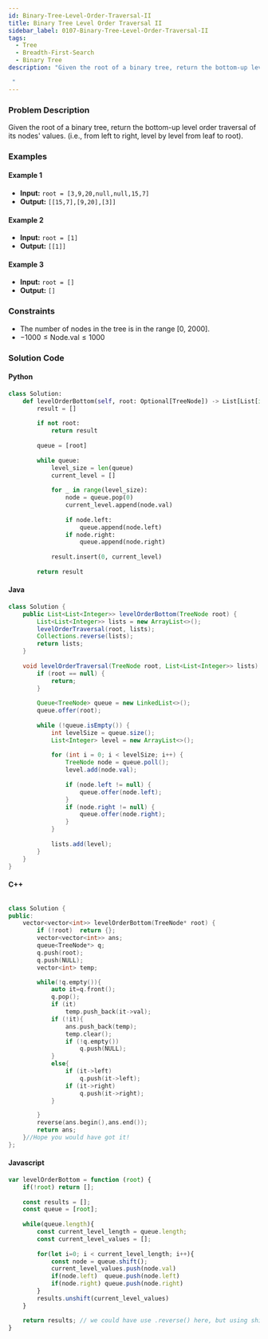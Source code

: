 ```yaml
---
id: Binary-Tree-Level-Order-Traversal-II
title: Binary Tree Level Order Traversal II
sidebar_label: 0107-Binary-Tree-Level-Order-Traversal-II
tags:
  - Tree
  - Breadth-First-Search
  - Binary Tree
description: "Given the root of a binary tree, return the bottom-up level order traversal of its nodes' values. (i.e., from left to right, level by level from leaf to root).

 "
---
```



### Problem Description

Given the root of a binary tree, return the bottom-up level order traversal of its nodes' values. (i.e., from left to right, level by level from leaf to root).

 
### Examples

#### Example 1

- **Input:** `root = [3,9,20,null,null,15,7]`
- **Output:** `[[15,7],[9,20],[3]]`

#### Example 2

- **Input:** `root = [1]`
- **Output:** `[[1]]`

#### Example 3

- **Input:** `root = []`
- **Output:** `[]`

### Constraints

- The number of nodes in the tree is in the range [0, 2000].
- $-1000 \leq \text{Node.val} \leq 1000$

### Solution Code

#### Python

```python
class Solution:
    def levelOrderBottom(self, root: Optional[TreeNode]) -> List[List[int]]:
        result = []
    
        if not root:
            return result
    
        queue = [root]
    
        while queue:
            level_size = len(queue)
            current_level = []
        
            for _ in range(level_size):
                node = queue.pop(0)
                current_level.append(node.val)
            
                if node.left:
                    queue.append(node.left)
                if node.right:
                    queue.append(node.right)
        
            result.insert(0, current_level)
    
        return result
```

#### Java

```java
class Solution {
    public List<List<Integer>> levelOrderBottom(TreeNode root) {
        List<List<Integer>> lists = new ArrayList<>();
        levelOrderTraversal(root, lists);
        Collections.reverse(lists);
        return lists;
    }
    
    void levelOrderTraversal(TreeNode root, List<List<Integer>> lists) {
        if (root == null) {
            return;
        }
        
        Queue<TreeNode> queue = new LinkedList<>();
        queue.offer(root);
        
        while (!queue.isEmpty()) {
            int levelSize = queue.size();
            List<Integer> level = new ArrayList<>();
            
            for (int i = 0; i < levelSize; i++) {
                TreeNode node = queue.poll();
                level.add(node.val);
                
                if (node.left != null) {
                    queue.offer(node.left);
                }
                if (node.right != null) {
                    queue.offer(node.right);
                }
            }
            
            lists.add(level);
        }
    }
}
```

#### C++

```cpp

class Solution {
public:
    vector<vector<int>> levelOrderBottom(TreeNode* root) {
        if (!root)  return {};
        vector<vector<int>> ans;
        queue<TreeNode*> q;
        q.push(root);
        q.push(NULL);
        vector<int> temp;

        while(!q.empty()){
            auto it=q.front();
            q.pop();
            if (it)
                temp.push_back(it->val);
            if (!it){
                ans.push_back(temp);
                temp.clear();
                if (!q.empty())
                    q.push(NULL);
            }
            else{
                if (it->left)
                    q.push(it->left);
                if (it->right)
                    q.push(it->right);
            }

        }
        reverse(ans.begin(),ans.end());
        return ans;
    }//Hope you would have got it!
};
```
#### Javascript

```javascript
var levelOrderBottom = function (root) {
    if(!root) return [];
    
    const results = [];
    const queue = [root];
    
    while(queue.length){
        const current_level_length = queue.length;
        const current_level_values = [];
        
        for(let i=0; i < current_level_length; i++){
            const node = queue.shift();
            current_level_values.push(node.val)    
            if(node.left)  queue.push(node.left)
            if(node.right) queue.push(node.right)
        }
        results.unshift(current_level_values)
    }

    return results; // we could have use .reverse() here, but using shift is o(n) & faster, whereas sort is n logn
}
```
